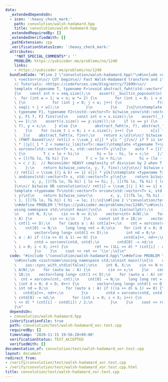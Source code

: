 ```yaml
---
data:
  _extendedDependsOn:
  - icon: ':heavy_check_mark:'
    path: convolution/walsh-hadamard.hpp
    title: convolution/walsh-hadamard.hpp
  _extendedRequiredBy: []
  _extendedVerifiedWith: []
  _pathExtension: cpp
  _verificationStatusIcon: ':heavy_check_mark:'
  attributes:
    '*NOT_SPECIAL_COMMENTS*': ''
    PROBLEM: https://yukicoder.me/problems/no/1240
    links:
    - https://yukicoder.me/problems/no/1240
  bundledCode: "#line 2 \"convolution/walsh-hadamard.hpp\"\n#include <cassert>\n#include\
    \ <vector>\n\n// CUT begin\n// Fast Walsh-Hadamard transform and its abstraction\n\
    // Tutorials: <https://codeforces.com/blog/entry/71899>\n//            <https://csacademy.com/blog/fast-fourier-transform-and-variations-of-it>\n\
    template <typename T, typename F>\nvoid abstract_fwht(std::vector<T>& seq, F f)\n\
    {\n    const int n = seq.size();\n    assert(__builtin_popcount(n) == 1);\n  \
    \  for (int w = 1; w < n; w *= 2) {\n        for (int i = 0; i < n; i += w * 2)\
    \ {\n            for (int j = 0; j < w; j++) {\n                f(seq[i + j],\
    \ seq[i + j + w]);\n            }\n        }\n    }\n}\n\ntemplate <typename T,\
    \ typename F1, typename F2>\nstd::vector<T> bitwise_conv(std::vector<T> x, std::vector<T>\
    \ y, F1 f, F2 finv)\n{\n    const int n = x.size();\n    assert(__builtin_popcount(n)\
    \ == 1);\n    assert(x.size() == y.size());\n    if (x == y) {\n        abstract_fwht(x,\
    \ f), y = x;\n    } else {\n        abstract_fwht(x, f), abstract_fwht(y, f);\n\
    \    }\n    for (size_t i = 0; i < x.size(); i++) {\n        x[i] *= y[i];\n \
    \   }\n    abstract_fwht(x, finv);\n    return x;\n}\n\n// bitwise xor convolution\
    \ (FWHT-based)\n// ret[i] = \\sum_j x[j] * y[i ^ j]\n// if T is integer, ||x||_1\
    \ * ||y||_1 * 2 < numeric_limits<T>::max()\ntemplate <typename T>\nstd::vector<T>\
    \ xorconv(std::vector<T> x, std::vector<T> y)\n{\n    auto f = [](T& lo, T& hi)\
    \ {\n        T c = lo + hi;\n        hi = lo - hi, lo = c;\n    };\n    auto finv\
    \ = [](T& lo, T& hi) {\n        T c = lo + hi;\n        hi = (lo - hi) / 2, lo\
    \ = c / 2;  // Reconsider HEAVY complexity of division by 2 when T is ModInt\n\
    \    };\n    return bitwise_conv(x, y, f, finv);\n}\n\n// bitwise AND conolution\n\
    // ret[i] = \\sum_{(j & k) == i} x[j] * y[k]\ntemplate <typename T>\nstd::vector<T>\
    \ andconv(std::vector<T> x, std::vector<T> y)\n{\n    return bitwise_conv(\n \
    \       x, y, [](T& lo, T& hi) { lo += hi; }, [](T& lo, T& hi) { lo -= hi; });\n\
    }\n\n// bitwise OR convolution\n// ret[i] = \\sum_{(j | k) == i} x[j] * y[k]\n\
    template <typename T>\nstd::vector<T> orconv(std::vector<T> x, std::vector<T>\
    \ y)\n{\n    return bitwise_conv(\n        x, y, [](T& lo, T& hi) { hi += lo;\
    \ }, [](T& lo, T& hi) { hi -= lo; });\n}\n#line 2 \"convolution/test/walsh-hadamard_xor.test.cpp\"\
    \n#define PROBLEM \"https://yukicoder.me/problems/no/1240\"\n#include <iostream>\n\
    using namespace std;\n\nint main()\n{\n    cin.tie(nullptr);\n    ios::sync_with_stdio(false);\n\
    \n    int N, X;\n    cin >> N >> X;\n    vector<int> A(N);\n    for (auto &x :\
    \ A) {\n        cin >> x;\n    }\n    const int D = 18;\n    vector<long long>\
    \ cnt(1 << D);\n    for (auto a : A) cnt[a]++;\n    cnt = xorconv(cnt, cnt);\n\
    \    cnt[0] -= N;\n    long long ret = 0;\n\n    for (int d = 0; d < D; d++) {\n\
    \        vector<long long> cntd(1 << D);\n        int nd = 0;\n        for (auto\
    \ a : A) if (((a >> d) & 1) == 0) {\n            cntd[a]++, nd++;\n        }\n\
    \        cntd = xorconv(cntd, cntd);\n        cntd[0] -= nd;\n        for (int\
    \ i = 0; i < X; i++) {\n            ret += (1LL << d) * (cnt[i] - cntd[i]) / 2;\n\
    \        }\n    }\n    cout << ret << '\\n';\n}\n"
  code: "#include \"convolution/walsh-hadamard.hpp\"\n#define PROBLEM \"https://yukicoder.me/problems/no/1240\"\
    \n#include <iostream>\nusing namespace std;\n\nint main()\n{\n    cin.tie(nullptr);\n\
    \    ios::sync_with_stdio(false);\n\n    int N, X;\n    cin >> N >> X;\n    vector<int>\
    \ A(N);\n    for (auto &x : A) {\n        cin >> x;\n    }\n    const int D =\
    \ 18;\n    vector<long long> cnt(1 << D);\n    for (auto a : A) cnt[a]++;\n  \
    \  cnt = xorconv(cnt, cnt);\n    cnt[0] -= N;\n    long long ret = 0;\n\n    for\
    \ (int d = 0; d < D; d++) {\n        vector<long long> cntd(1 << D);\n       \
    \ int nd = 0;\n        for (auto a : A) if (((a >> d) & 1) == 0) {\n         \
    \   cntd[a]++, nd++;\n        }\n        cntd = xorconv(cntd, cntd);\n       \
    \ cntd[0] -= nd;\n        for (int i = 0; i < X; i++) {\n            ret += (1LL\
    \ << d) * (cnt[i] - cntd[i]) / 2;\n        }\n    }\n    cout << ret << '\\n';\n\
    }\n"
  dependsOn:
  - convolution/walsh-hadamard.hpp
  isVerificationFile: true
  path: convolution/test/walsh-hadamard_xor.test.cpp
  requiredBy: []
  timestamp: '2020-11-15 19:56:20+09:00'
  verificationStatus: TEST_ACCEPTED
  verifiedWith: []
documentation_of: convolution/test/walsh-hadamard_xor.test.cpp
layout: document
redirect_from:
- /verify/convolution/test/walsh-hadamard_xor.test.cpp
- /verify/convolution/test/walsh-hadamard_xor.test.cpp.html
title: convolution/test/walsh-hadamard_xor.test.cpp
---
```

